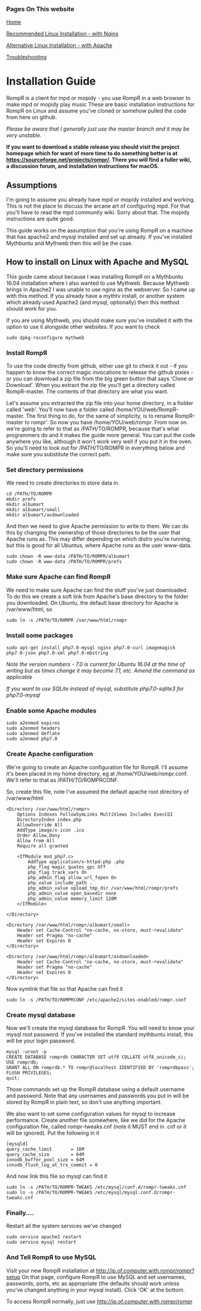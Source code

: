 ### Pages On This website

[Home](https://fatg3erman.github.io/RompR/)

[Recommended Linux Installation - with Nginx](https://fatg3erman.github.io/RompR/Recommended-Installation-on-Linux)

[Alternative Linux Installation - with Apache](https://fatg3erman.github.io/RompR/Installation-on-Linux-Alternative-Method)

[Troubleshooting](https://fatg3erman.github.io/RompR/Troubleshooting)


# Installation Guide
RompЯ is a client for mpd or mopidy - you use RompЯ in a web browser to make mpd or mopidy play music
These are basic installation instructions for RompЯ on Linux and assume you've cloned or somehow pulled the code from here on github.

_Please be aware that I generally just use the master branch and it may be very unstable._

**If you want to download a stable release you should visit the project homepage which for want of more time to do something better is at https://sourceforge.net/projects/rompr/. There you will find a fuller wiki, a discussion forum, and installation instructions for macOS.**

## Assumptions
I'm going to assume you already have mpd or mopidy installed and working. This is not the place to discuss the arcane art of configuring mpd. For that you'll have to read the mpd community wiki. Sorry about that. The mopidy instructions are quite good.

This guide works on the assumption that you're using RompЯ on a machine that has apache2 and mysql installed and set up already. If you've installed Mythbuntu and Mythweb then this will be the csae.

## How to install on Linux with Apache and MySQL
This guide came about because I was installing RompЯ on a Mythbuntu 16.04 installation where I also wanted to use Mythweb. Because Mythweb brings in Apache2 I was unable to use nginx as the webserver. So I came up with this method. If you already have a mythtv install, or another system which already used Apache2 (and mysql, optionally) then this method should work for you.

If you are using Mythweb, you should make sure you've installed it with the option to use it alongside other websites. If you want to check

`sudo dpkg-reconfigure mythweb`

### Install RompЯ
To use the code directly from github, either use git to check it out - if you happen to know the correct magic invocations to release the github pixies - or you can download a zip file from the big green button that says 'Clone or Download'. When you extract the zip file you'll get a directory called RompR-master. The contents of that directory are what you want.

Let's assume you extracted the zip file into your home directory, in a fiolder called 'web'. You'll now have a folder called /home/YOU/web/RompR-master. The first thing to do, for the same of simplicity, is to rename RompR-master to rompr'. So now you have /home/YOU/web/rompr. From now on we're going to refer to that as /PATH/TO/ROMPR, because that's what programmers do and it makes the guide more general. You can put the code anywhere you like, although it won't work very well if you put it in the oven. So you'll need to look out for /PATH/TO/ROMPR in everything below and make sure you substitute the correct path.

### Set directory permissions
We need to create directories to store data in.

    cd /PATH/TO/ROMPR
    mkdir prefs
    mkdir albumart
    mkdir albumart/small
    mkdir albumart/asdownloaded


And then we need to give Apache permission to write to them. We can do this by changing the ownership of those directories to be the user that Apache runs as. This may differ depending on which distro you're running, but this is good for all Ubuntus, where Apache runs as the user www-data.

    sudo chown -R www-data /PATH/TO/ROMPR/albumart
    sudo chown -R www-data /PATH/TO/ROMPR/prefs


### Make sure Apache can find RompЯ
We need to make sure Apache can find the stuff you've just downloaded. To do this we create a soft link from Apache's base directory to the folder you downloaded. On Ubuntu, the default base directory for Apache is /var/www/html, so

`sudo ln -s /PATH/TO/ROMPR /var/www/html/rompr`


### Install some packages

`sudo apt-get install php7.0-mysql nginx php7.0-curl imagemagick php7.0-json php7.0-xml php7.0-mbstring`

_Note the version numbers - 7.0 is current for Ubuntu 16.04 at the time of  writing but as times change it may become 7.1, etc. Amend the command as applicable_

_If you want to use SQLite instead of mysql, substitute php7.0-sqlite3 for php7.0-mysql_


### Enable some Apache modules

    sudo a2enmod expires
    sudo a2enmod headers
    sudo a2enmod deflate
    sudo a2enmod php7.0


### Create Apache configuration
We're going to create an Apache configuration file for RompЯ. I'll assume it's been placed in my home directory, eg at /home/YOU/web/rompr.conf. We'll refer to that as /PATH/TO/ROMPRCONF.

So, create this file, note I've assumed the default apache root directory of /var/www/html

    <Directory /var/www/html/rompr>
        Options Indexes FollowSymLinks MultiViews Includes ExecCGI
        DirectoryIndex index.php
        AllowOverride All
        AddType image/x-icon .ico
        Order Allow,Deny
        Allow from All
        Require all granted

        <IfModule mod_php7.c>
            AddType application/x-httpd-php .php
            php_flag magic_quotes_gpc Off
            php_flag track_vars On
            php_admin_flag allow_url_fopen On
            php_value include_path .
            php_admin_value upload_tmp_dir /var/www/html/rompr/prefs
            php_admin_value open_basedir none
            php_admin_value memory_limit 128M
        </IfModule>

    </Directory>

    <Directory /var/www/html/rompr/albumart/small>
        Header set Cache-Control "no-cache, no-store, must-revalidate"
        Header set Pragma "no-cache"
        Header set Expires 0
    </Directory>

    <Directory /var/www/html/rompr/albumart/asdownloaded>
        Header set Cache-Control "no-cache, no-store, must-revalidate"
        Header set Pragma "no-cache"
        Header set Expires 0
    </Directory>

Now symlink that file so that Apache can find it

`sudo ln -s /PATH/TO/ROMPRCONF /etc/apache2/sites-enabled/rompr.conf`

### Create mysql database
Now we'll create the mysql database for RompЯ. You will need to know your mysql root password. If you've installed the standard mythbuntu install, this will be your login password.

    mysql -uroot -p
    CREATE DATABASE romprdb CHARACTER SET utf8 COLLATE utf8_unicode_ci;
    USE romprdb;
    GRANT ALL ON romprdb.* TO rompr@localhost IDENTIFIED BY 'romprdbpass';
    FLUSH PRIVILEGES;
    quit;

Those commands set up the RompЯ database using a default username and password. Note that any usernames and passwords you put in will be stored by RompЯ in plain text, so don't use anything important.

We also want to set some configuration values for mysql to increase performance. Create another file somewhere, like we did for the Apache configuration file, called rompr-tweaks.cnf (note it MUST end in .cnf or it will be ignored). Put the following in it

    [mysqld]  
    query_cache_limit       = 16M
    query_cache_size        = 64M
    innodb_buffer_pool_size = 64M
    innodb_flush_log_at_trx_commit = 0

And now link this file so mysql can find it

    sudo ln -s /PATH/TO/ROMPR-TWEAKS /etc/mysql/conf.d/rompr-tweaks.cnf
    sudo ln -s /PATH/TO/ROMPR-TWEAKS /etc/mysql/mysql.conf.d/rompr-tweaks.cnf

### Finally....
Restart all the system services we've changed

    sudo service apache2 restart
    sudo service mysql restart

### And Tell RompЯ to use MySQL
Visit your new RompЯ installation at http://ip.of.computer.with.rompr/rompr?setup
On that page, configure RompЯ to use MySQL and set usernames, passwords, ports, etc as appropriate (the defaults should work unless you've changed anything in your mysql install). Click 'OK' at the bottom.

To access RompЯ normally, just use http://ip.of.computer.with.rompr/rompr
